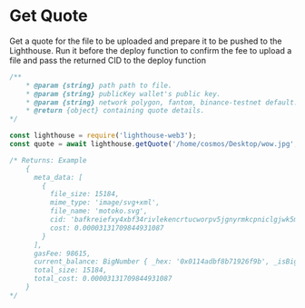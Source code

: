 # Get Quote



Get a quote for the file to be uploaded and prepare it to be pushed to the Lighthouse. Run it before the deploy function to confirm the fee to upload a file and pass the returned CID to the deploy function

```javascript
/**
    * @param {string} path path to file.
    * @param {string} publicKey wallet's public key.
    * @param {string} network polygon, fantom, binance-testnet default: polygon.
    * @return {object} containing quote details.
*/

const lighthouse = require('lighthouse-web3');
const quote = await lighthouse.getQuote('/home/cosmos/Desktop/wow.jpg', '0x1Ec09D4B3Cb565b7CCe2eEAf71CC90c9b46c5c26', 'fantom')

/* Returns: Example
    {
      meta_data: [
        {
          file_size: 15184,
          mime_type: 'image/svg+xml',
          file_name: 'motoko.svg',
          cid: 'bafkreiefxy4xbf34rivlekencrtucworpv5jgnyrmkcpniclgjwk5m4jla',
          cost: 0.00003131709844931087
        }
      ],
      gasFee: 98615,
      current_balance: BigNumber { _hex: '0x0114adbf8b71926f9b', _isBigNumber: true },
      total_size: 15184,
      total_cost: 0.00003131709844931087
    }
*/
```
